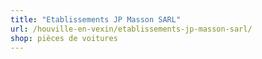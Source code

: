 ```yaml
---
title: "Etablissements JP Masson SARL"
url: /houville-en-vexin/etablissements-jp-masson-sarl/
shop: pièces de voitures
---
```

